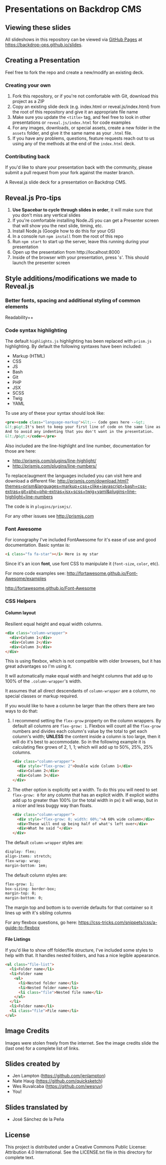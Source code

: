 Presentations on Backdrop CMS
=============================

Viewing these slides
--------------------

All slideshows in this repository can be viewed via [GitHub Pages](https://backdrop-ops.github.io/slides)
at https://backdrop-ops.github.io/slides.


Creating a Presentation
------------------------
Feel free to fork the repo and create a new/modify an existing deck.

### Creating your own
1. Fork this repository, or if you're not comfortable with Git, download this project as a ZIP
2. Copy an existing slide deck (e.g. index.html or reveal.js/index.html) from the root of this repository and give it an appropriate file name
3. Make sure you update the `<title>` tag, and feel free to look in other presentations or `reveal.js/index.html` for code examples
4. For any images, downloads, or special assets, create a new folder in the `assets` folder, and give it the same name as your `.html` file.
5. If you have any problems, questions, feature requests reach out to us using any of the methods at the end of the `index.html` deck.

### Contributing back
If you'd like to share your presentation back with the community, please submit a pull request from your fork against the master branch.

A Reveal.js slide deck for a presentation on Backdrop CMS.

Reveal.js Pro-tips
------------------
1. **Use Spacebar to cycle through slides in order**, it will make sure that you don't miss any vertical slides
2. If you're comfortable installing Node.JS you can get a Presenter screen that will show you the next slide, timing, etc.
  1. Install Node.js (Google how to do this for your OS)
  2. In a console run `npm install` from the root of this repo
  3. Run `npm start` to start up the server, leave this running during your presentation
  4. Open up the presentation from http://localhost:8000
  5. Inside of the browser with your presentation, press 's'. This should launch the presenter screen


Style additions/modifications we made to Reveal.js
--------------------------------------------------
### Better fonts, spacing and additional styling of common elements
Readability++

### Code syntax highlighting

The default `highlights.js` highlighting has been replaced with `prism.js` highlighting. By default the following syntaxes have been included:

* Markup (HTML)
* CSS
* JS
* Bash
* Git
* PHP
* JSX
* SCSS
* Twig
* YAML

To use any of these your syntax should look like:
```html
<pre><code class="language-markup">&lt;-- Code goes here --&gt;
&lt;p&gt;It's best to keep your first line of code on the same line as the tag
And to avoid any indenting that you don't want in the presentation.
&lt;/p&gt;</code></pre>
```
Also included are the line-highlight and line number, documentation for those are here:
* http://prismjs.com/plugins/line-highlight/
* http://prismjs.com/plugins/line-numbers/

To replace/augment the languages included you can visit here and download a different file:
http://prismjs.com/download.html?themes=prism&languages=markup+css+clike+javascript+bash+css-extras+git+php+php-extras+jsx+scss+twig+yaml&plugins=line-highlight+line-numbers

The code is in `plugins/prismjs/`.

For any other issues see http://prismjs.com

### Font Awesome
For iconography I've included FontAwesome for it's ease of use and good documentation. Basic syntax is:
```html
<i class="fa fa-star"></i> Here is my star
```
Since it's an icon **font**, use font CSS to manipulate it (`font-size`, `color`, etc).

For more code examples see: http://fortawesome.github.io/Font-Awesome/examples

http://fortawesome.github.io/Font-Awesome

### CSS Helpers

#### Column layout
Resilient equal height and equal width columns.

```html
<div class="column-wrapper">
  <div>Column 1</div>
  <div>Column 2</div>
  <div>Column 3</div>
</div>
```
This is using flexbox, which is not compatible with older browsers, but it has great advantages so I'm using it.

It will automatically make equal width and height columns that add up to 100% of the `.column-wrapper`'s width.

It assumes that all direct descendants of `column-wrapper` are a column, no special classes or markup required.

If you would like to have a column be larger than the others there are two ways to do that:
1. I recommend setting the `flex-grow` property on the column wrappers. By default all columns are `flex-grow: 1`. Flexbox will count all the `flex-grow` numbers and divides each column's value by the total to get each column's width; **UNLESS** the content inside a column is too large, then it will do it's best to accommodate. So in the following example it is calculating flex grows of 2, 1, 1; which will add up to 50%, 25%, 25% columns.
    ```html
    <div class="column-wrapper">
      <div style="flex-grow: 2">Double wide Column 1</div>
      <div>Column 2</div>
      <div>Column 3</div>
    </div>
    ```
2. The other option is explicitly set a width. To do this you will need to set `flex-grow: 0` for any column that has an explicit width. If explicit widths add up to greater than 100% (or the total width in px) it will wrap, but in a nicer and less buggy way than floats.
    ```html
    <div class="column-wrapper">
      <div style="flex-grow: 0; width: 60%;">A 60% wide column</div>
      <div>These will end up being half of what's left over</div>
      <div>What he said ^</div>
    </div>
    ```

The default `column-wrapper` styles are:
```css
display: flex;
align-items: stretch;
flex-wrap: wrap;
margin-bottom: 1em;
```

The default column styles are:
```css
flex-grow: 1;
box-sizing: border-box;
margin-top: 0;
margin-bottom: 0;
```
The margin top and bottom is to override defaults for that container so it lines up with it's sibling columns

For any flexbox questions, go here: https://css-tricks.com/snippets/css/a-guide-to-flexbox

#### File Listings
If you'd like to show off folder/file structure, I've included some styles to help with that. It handles nested folders, and has a nice legible appearance.
```html
<ul class="file-list">
  <li>Folder name</li>
  <li>Folder name
    <ul>
      <li>Nested folder name</li>
      <li>Nested folder name</li>
      <li class="file">Nested file name</li>
    </ul>
  </li>
  <li>Folder name</li>
  <li class="file">File name</li>
</ul>
```

Image Credits
-------------

Images were stolen freely from the internet.  See the image credits slide the (last one) for a complete list of links.

Slides created by
-----------------

- Jen Lampton (https://github.com/jenlampton)
- Nate Haug (https://github.com/quicksketch)
- Wes Ruvalcaba (https://github.com/wesruv)
- You!

Slides translated by
--------------------

- José Sánchez de la Peña

License
-------

This project is distributed under a Creative Commons Public License: Attribution 4.0 International. See the LICENSE.txt file in this directory for complete text.
